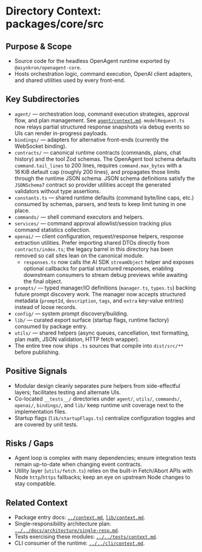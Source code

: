 # Directory Context: packages/core/src

## Purpose & Scope

- Source code for the headless OpenAgent runtime exported by `@asynkron/openagent-core`.
- Hosts orchestration logic, command execution, OpenAI client adapters, and shared utilities used by every front-end.

## Key Subdirectories

- `agent/` — orchestration loop, command execution strategies, approval flow, and plan management. See [`agent/context.md`](agent/context.md). `modelRequest.ts` now relays partial structured response snapshots via debug events so UIs can render in-progress payloads.
- `bindings/` — adapters for alternative front-ends (currently the WebSocket binding).
- `contracts/` — canonical runtime contracts (commands, plans, chat history) and the tool Zod schemas. The OpenAgent tool schema defaults `command.tail_lines` to 200 lines, requires `command.max_bytes` with a 16 KiB default cap (roughly 200 lines), and propagates those limits through the runtime JSON schema. JSON schema definitions satisfy the `JSONSchema7` contract so provider utilities accept the generated validators without type assertions.
- `constants.ts` — shared runtime defaults (command byte/line caps, etc.) consumed by schemas, parsers, and tests to keep limit tuning in one place.
- `commands/` — shell command executors and helpers.
- `services/` — command approval allowlist/session tracking plus command statistics collection.
- `openai/` — client configuration, request/response helpers, response extraction utilities. Prefer importing shared DTOs directly from `contracts/index.ts`; the legacy barrel in this directory has been removed so call sites lean on the canonical module.
  - `responses.ts` now calls the AI SDK `streamObject` helper and exposes optional callbacks for partial structured responses, enabling downstream consumers to stream debug previews while awaiting the final object.
- `prompts/` — typed manager/IO definitions (`manager.ts`, `types.ts`) backing future prompt discovery work. The manager now accepts structured metadata (`promptId`, `description`, `tags`, and `extra` key-value entries) instead of loose records.
- `config/` — system prompt discovery/building.
- `lib/` — curated export surface (startup flags, runtime factory) consumed by package entry.
- `utils/` — shared helpers (async queues, cancellation, text formatting, plan math, JSON validation, HTTP fetch wrapper).
- The entire tree now ships `.ts` sources that compile into `dist/src/**` before publishing.

## Positive Signals

- Modular design cleanly separates pure helpers from side-effectful layers; facilitates testing and alternate UIs.
- Co-located `__tests__/` directories under `agent/`, `utils/`, `commands/`, `openai/`, `bindings/`, and `lib/` keep runtime unit
  coverage next to the implementation files.
- Startup flags (`lib/startupFlags.ts`) centralize configuration toggles and are covered by unit tests.

## Risks / Gaps

- Agent loop is complex with many dependencies; ensure integration tests remain up-to-date when changing event contracts.
- Utility layer (`utils/fetch.ts`) relies on the built-in Fetch/Abort APIs with Node `http`/`https` fallbacks; keep an eye on upstream Node changes to stay compatible.

## Related Context

- Package entry docs: [`../context.md`](../context.md), [`lib/context.md`](lib/context.md).
- Single-responsibility architecture plan: [`../../docs/architecture/single-resp.md`](../../docs/architecture/single-resp.md).
- Tests exercising these modules: [`../../tests/context.md`](../../tests/context.md).
- CLI consumer of the runtime: [`../../cli/context.md`](../../cli/context.md).
